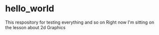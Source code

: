 # hello_world
This respository for testing everything and so on
Right now I'm sitting on the lesson about 2d Graphics
